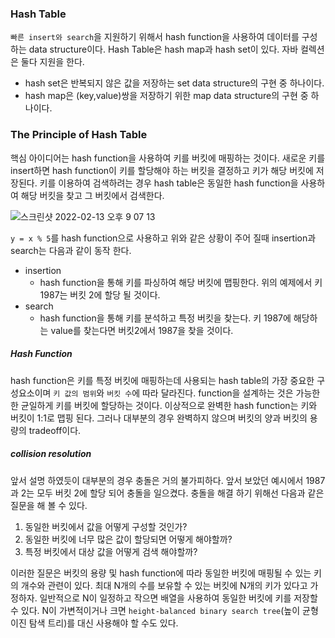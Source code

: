 ### Hash Table

`빠른 insert와 search`을 지원하기 위해서  hash function을 사용하여 데이터를 구성하는 data structure이다. Hash Table은 hash map과 hash set이 있다. 자바 컬렉션은 둘다 지원을 한다.

* hash set은 반복되지 않은 값을 저장하는 set data structure의 구현 중 하나이다.
* hash map은 (key,value)쌍을 저장하기 위한 map data structure의 구현 중 하나이다.



### The Principle of Hash Table

핵심 아이디어는 hash function을 사용하여 키를 버킷에 매핑하는 것이다. 새로운 키를 insert하면 hash function이 키를 할당해야 하는 버킷을 결정하고 키가 해당 버킷에 저장된다. 키를 이용하여 검색하려는 경우 hash table은 동일한 hash function을 사용하여 해당 버킷을 찾고 그 버킷에서 검색한다.

![스크린샷 2022-02-13 오후 9 07 13](https://user-images.githubusercontent.com/37570093/153752483-63f702dc-c175-45cc-a5b7-8dc57c13404e.png)

 `y = x % 5`를 hash function으로 사용하고 위와 같은 상황이 주어 질때 insertion과 search는 다음과 같이 동작 한다.

* insertion
  * hash function을 통해 키를 파싱하여 해당 버킷에 맵핑한다. 위의 예제에서 키1987는 버킷 2에 할당 될 것이다.
* search
  * hash function을 통해 키를 분석하고 특정 버킷을 찾는다. 키 1987에 해당하는 value를 찾는다면 버킷2에서 1987을 찾을 것이다. 



##### Hash Function

hash function은 키를 특정 버킷에 매핑하는데 사용되는 hash table의 가장 중요한 구성요소이며 `키 값의 범위`와 `버킷 수`에 따라 달라진다. function을 설계하는 것은 가능한 한 균일하게 키를 버킷에 할당하는 것이다. 이상적으로 완벽한 hash function는 키와 버킷이 1:1로 맵핑 된다.  그러나 대부분의 경우 완벽하지 않으며 버킷의 양과 버킷의 용량의 tradeoff이다.



##### collision resolution

앞서 설명 하였듯이 대부분의 경우 충돌은 거의 불가피하다. 앞서 보았던 예시에서 1987과 2는 모두 버킷 2에 할당 되어 충돌을 일으켰다. 충돌을 해결 하기 위해선 다음과 같은 질문을 해 볼 수 있다.

1. 동일한 버킷에서 값을 어떻게 구성할 것인가?
2. 동일한 버킷에 너무 많은 값이 할당되면 어떻게 해야할까?
3. 특정 버킷에서 대상 값을 어떻게 검색 해야할까?

이러한 질문은 버킷의 용량 및 hash function에 따라 동일한 버킷에 매핑될 수 있는 키의 개수와 관련이 있다. 최대 N개의 수를 보유할 수 있는 버킷에 N개의 키가 있다고 가정하자. 일반적으로 N이 일정하고 작으면 배열을 사용하여 동일한 버킷에 키를 저장할 수 있다.  N이 가변적이거나 크면 `height-balanced binary search tree`(높이 균형 이진 탐색 트리)를 대신 사용해야 할 수도 있다.
